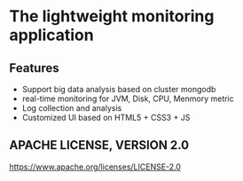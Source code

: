 # The lightweight monitoring application

## Features

- Support big data analysis based on cluster mongodb
- real-time monitoring for JVM, Disk, CPU, Menmory metric
- Log collection and analysis
- Customized UI based on HTML5 + CSS3 + JS


## APACHE LICENSE, VERSION 2.0
https://www.apache.org/licenses/LICENSE-2.0
